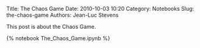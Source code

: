 Title: The Chaos Game
Date: 2010-10-03 10:20
Category: Notebooks
Slug: the-chaos-game
Authors: Jean-Luc Stevens

This post is about the Chaos Game.

<!-- PELICAN_END_SUMMARY -->

{% notebook The_Chaos_Game.ipynb  %}
